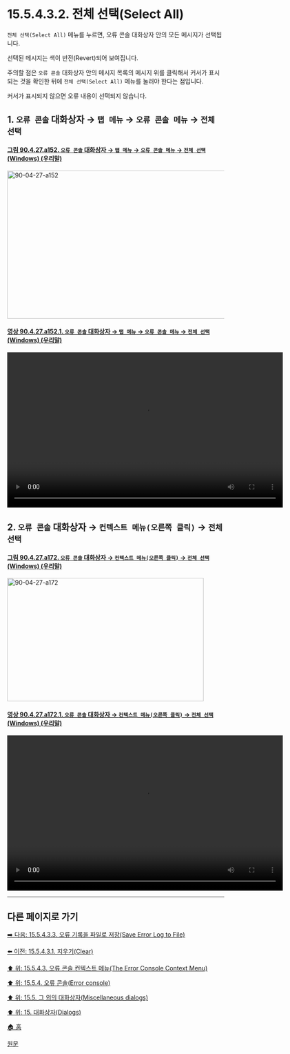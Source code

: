 # 15.5.4.3.2. 전체 선택(Select All)

`전체 선택(Select All)` 메뉴를 누르면, 오류 콘솔 대화상자 안의 모든 메시지가 선택됩니다.

선택된 메시지는 색이 반전(Revert)되어 보여집니다.

주의할 점은 `오류 콘솔` 대화상자 안의 메시지 목록의 메시지 위를 클릭해서 커서가 표시되는 것을 확인한 뒤에 `전체 선택(Select All)` 메뉴를 눌러야 한다는 점입니다.

커서가 표시되지 않으면 오류 내용이 선택되지 않습니다.

<a id="15-05-04-03-02-s1"></a>

## 1. `오류 콘솔` 대화상자 → `탭 메뉴` → `오류 콘솔 메뉴` → `전체 선택`

<a id="90-04-27-a152"></a>

#### [그림 90.4.27.a152. `오류 콘솔` 대화상자 → `탭 메뉴` → `오류 콘솔 메뉴` → `전체 선택` (Windows) (우리말)](./90-04-0027-error_console.md#90-04-27-a152)
<img width="852" height="343" alt="90-04-27-a152" src="https://github.com/user-attachments/assets/922c9843-2b40-491a-a8ac-e81222486901" />

<a id="90-04-27-a152-01"></a>

#### [영상 90.4.27.a152.1. `오류 콘솔` 대화상자 → `탭 메뉴` → `오류 콘솔 메뉴` → `전체 선택` (Windows) (우리말)](./90-04-0027-error_console.md#90-04-27-a152-01)
<video controls="controls" width="640" height="360" src="https://github.com/user-attachments/assets/cfc22190-83b9-48e6-88d2-4700acf270d0"></video>

<a id="15-05-04-03-02-s2"></a>

## 2. `오류 콘솔` 대화상자 → `컨텍스트 메뉴(오른쪽 클릭)` → `전체 선택`

<a id="90-04-27-a172"></a>

#### [그림 90.4.27.a172. `오류 콘솔` 대화상자 → `컨텍스트 메뉴(오른쪽 클릭)` → `전체 선택` (Windows) (우리말)](./90-04-0027-error_console.md#90-04-27-a172)
<img width="456" height="286" alt="90-04-27-a172" src="https://github.com/user-attachments/assets/af27b89d-3c21-444b-b760-dda8afabeb37" />

<a id="90-04-27-a172-01"></a>

#### [영상 90.4.27.a172.1. `오류 콘솔` 대화상자 → `컨텍스트 메뉴(오른쪽 클릭)` → `전체 선택` (Windows) (우리말)](./90-04-0027-error_console.md#90-04-27-a172-01)
<video controls="controls" width="640" height="360" src="https://github.com/user-attachments/assets/0a891c67-b70e-4bd2-b69d-a55ca4780213"></video>

***

## 다른 페이지로 가기

[➡️ 다음: 15.5.4.3.3. 오류 기록을 파일로 저장(Save Error Log to File)](./15-05-04-03-03-save_error_log_to_file.md)

[⬅️ 이전: 15.5.4.3.1. 지우기(Clear)](./15-05-04-03-01-clear.md)

[⬆️ 위: 15.5.4.3. 오류 콘솔 컨텍스트 메뉴(The Error Console Context Menu)](./15-05-04-03-00-the_error_console_context_menu.md)

[⬆️ 위: 15.5.4. 오류 콘솔(Error console)](./15-05-04-00-error-console.md)

[⬆️ 위: 15.5. 그 외의 대화상자(Miscellaneous dialogs)](./15-05-00-miscellaneous-dialogs.md)

[⬆️ 위: 15. 대화상자(Dialogs)](./15-00-dialogs.md)

[🏠 홈](./00-home.md)

[원문](https://docs.gimp.org/2.10/ko/gimp-errors-dialog.html#idm21769)